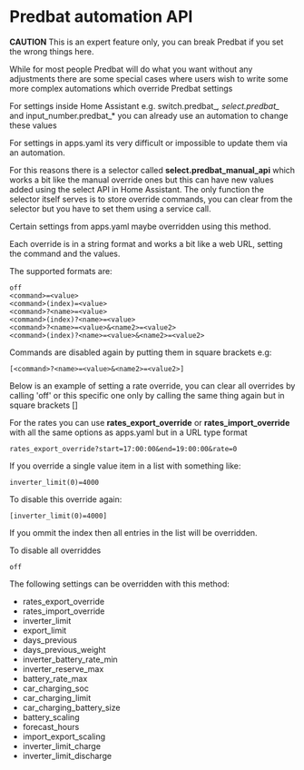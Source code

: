 # Predbat automation API

**CAUTION** This is an expert feature only, you can break Predbat if you set the wrong things here.

While for most people Predbat will do what you want without any adjustments there are some special cases where users wish to write some more complex
automations which override Predbat settings

For settings inside Home Assistant e.g. switch.predbat_*, select.predbat_* and input_number.predbat_* you can already use an automation to change these values

For settings in apps.yaml its very difficult or impossible to update them via an automation.

For this reasons there is a selector called **select.predbat_manual_api** which works a bit like the manual override ones but this can have new values added using the select API in Home Assistant.
The only function the selector itself serves is to store override commands, you can clear from the selector but you have to set them using a service call.

Certain settings from apps.yaml maybe overridden using this method.

Each override is in a string format and works a bit like a web URL, setting the command and the values.

The supported formats are:

```text
off
<command>=<value>
<command>(index)=<value>
<command>?<name>=<value>
<command>(index)?<name>=<value>
<command>?<name>=<value>&<name2>=<value2>
<command>(index)?<name>=<value>&<name2>=<value2>
```

Commands are disabled again by putting them in square brackets e.g:
```text
[<command>?<name>=<value>&<name2>=<value2>]
````


Below is an example of setting a rate override, you can clear all overrides by calling 'off' or this specific one only by calling the same thing again but in square brackets []

For the rates you can use **rates_export_override** or **rates_import_override** with all the same options as apps.yaml but in a URL type format

```text
rates_export_override?start=17:00:00&end=19:00:00&rate=0
```

If you override a single value item in a list with something like:

```text
inverter_limit(0)=4000
```

To disable this override again:

```text
[inverter_limit(0)=4000]
```

If you ommit the index then all entries in the list will be overridden.

To disable all overriddes

```text
off
```

The following settings can be overridden with this method:

- rates_export_override
- rates_import_override
- inverter_limit
- export_limit
- days_previous
- days_previous_weight
- inverter_battery_rate_min
- inverter_reserve_max
- battery_rate_max
- car_charging_soc
- car_charging_limit
- car_charging_battery_size
- battery_scaling
- forecast_hours
- import_export_scaling
- inverter_limit_charge
- inverter_limit_discharge
